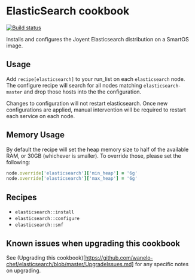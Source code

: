 # ElasticSearch cookbook

[![Build status](https://secure.travis-ci.org/wanelo-chef/elasticsearch.png)](http://travis-ci.org/wanelo-chef/elasticsearch)

Installs and configures the Joyent Elasticsearch distribution on a SmartOS image.

## Usage

Add `recipe[elasticsearch]` to your run_list on each `elasticsearch` node. The configure
recipe will search for all nodes matching `elasticsearch-master` and drop those hosts into the
the configuration.

Changes to configuration will not restart elasticsearch. Once new configurations are applied,
manual intervention will be required to restart each service on each node.

## Memory Usage

By default the recipe will set the heap memory size to half of the available RAM, or 30GB
(whichever is smaller).  To override those, please set the following:

```ruby
node.override['elasticsearch']['min_heap'] = '6g'
node.override['elasticsearch']['max_heap'] = '6g'
```

## Recipes

* `elasticsearch::install`
* `elasticsearch::configure`
* `elasticsearch::smf`

## Known issues when upgrading this cookbook

See (Upgrading this cookbook)[https://github.com/wanelo-chef/elasticsearch/blob/master/UpgradeIssues.md] for any specific
notes on upgrading.
